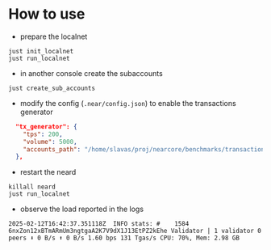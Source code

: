 # How to use

- prepare the localnet
```
just init_localnet
just run_localnet
```
- in another console create the subaccounts
```
just create_sub_accounts
```
- modify the config (`.near/config.json`) to enable the transactions generator
```json
  "tx_generator": {
    "tps": 200,
    "volume": 5000,
    "accounts_path": "/home/slavas/proj/nearcore/benchmarks/transactions-generator/user-data"
  },

```
- restart the neard
```
killall neard
just run_localnet
```
- observe the load reported in the logs
```
2025-02-12T16:42:37.351118Z  INFO stats: #    1584 6nxZon12xBTmARmUm3ngtgaA2K7V9dX1J13EtPZ2kEhe Validator | 1 validator 0 peers ⬇ 0 B/s ⬆ 0 B/s 1.60 bps 131 Tgas/s CPU: 70%, Mem: 2.98 GB
```
